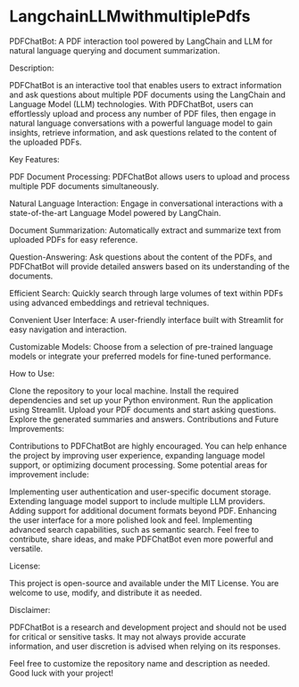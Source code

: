 # LangchainLLMwithmultiplePdfs
PDFChatBot: A PDF interaction tool powered by LangChain and LLM for natural language querying and document summarization.

Description:

PDFChatBot is an interactive tool that enables users to extract information and ask questions about multiple PDF documents using the LangChain and Language Model (LLM) technologies. With PDFChatBot, users can effortlessly upload and process any number of PDF files, then engage in natural language conversations with a powerful language model to gain insights, retrieve information, and ask questions related to the content of the uploaded PDFs.

Key Features:

PDF Document Processing: PDFChatBot allows users to upload and process multiple PDF documents simultaneously.

Natural Language Interaction: Engage in conversational interactions with a state-of-the-art Language Model powered by LangChain.

Document Summarization: Automatically extract and summarize text from uploaded PDFs for easy reference.

Question-Answering: Ask questions about the content of the PDFs, and PDFChatBot will provide detailed answers based on its understanding of the documents.

Efficient Search: Quickly search through large volumes of text within PDFs using advanced embeddings and retrieval techniques.

Convenient User Interface: A user-friendly interface built with Streamlit for easy navigation and interaction.

Customizable Models: Choose from a selection of pre-trained language models or integrate your preferred models for fine-tuned performance.

How to Use:

Clone the repository to your local machine.
Install the required dependencies and set up your Python environment.
Run the application using Streamlit.
Upload your PDF documents and start asking questions.
Explore the generated summaries and answers.
Contributions and Future Improvements:

Contributions to PDFChatBot are highly encouraged. You can help enhance the project by improving user experience, expanding language model support, or optimizing document processing. Some potential areas for improvement include:

Implementing user authentication and user-specific document storage.
Extending language model support to include multiple LLM providers.
Adding support for additional document formats beyond PDF.
Enhancing the user interface for a more polished look and feel.
Implementing advanced search capabilities, such as semantic search.
Feel free to contribute, share ideas, and make PDFChatBot even more powerful and versatile.

License:

This project is open-source and available under the MIT License. You are welcome to use, modify, and distribute it as needed.

Disclaimer:

PDFChatBot is a research and development project and should not be used for critical or sensitive tasks. It may not always provide accurate information, and user discretion is advised when relying on its responses.

Feel free to customize the repository name and description as needed. Good luck with your project!
